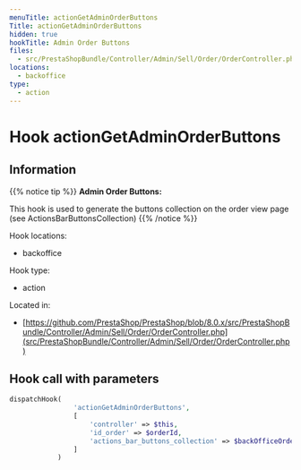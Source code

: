 ```yaml
---
menuTitle: actionGetAdminOrderButtons
Title: actionGetAdminOrderButtons
hidden: true
hookTitle: Admin Order Buttons
files:
  - src/PrestaShopBundle/Controller/Admin/Sell/Order/OrderController.php
locations:
  - backoffice
type:
  - action
---
```


# Hook actionGetAdminOrderButtons

## Information

{{% notice tip %}}
**Admin Order Buttons:** 

This hook is used to generate the buttons collection on the order view page (see ActionsBarButtonsCollection)
{{% /notice %}}

Hook locations: 
  - backoffice

Hook type: 
  - action

Located in: 
  - [https://github.com/PrestaShop/PrestaShop/blob/8.0.x/src/PrestaShopBundle/Controller/Admin/Sell/Order/OrderController.php](src/PrestaShopBundle/Controller/Admin/Sell/Order/OrderController.php)

## Hook call with parameters

```php
dispatchHook(
                'actionGetAdminOrderButtons',
                [
                    'controller' => $this,
                    'id_order' => $orderId,
                    'actions_bar_buttons_collection' => $backOfficeOrderButtons,
                ]
            )
```